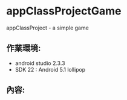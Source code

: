 # appClassProjectGame
appClassProject - a simple game

作業環境:
---
+ android studio 2.3.3 <br/>
+ SDK 22 : Android 5.1 lollipop<br/>

內容:
-----
